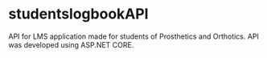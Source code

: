 # studentslogbookAPI
API for LMS application made for students of Prosthetics and Orthotics. API was developed using ASP.NET CORE.
